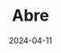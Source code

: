 ---  
layout: startup_page  
title: "Abre"  
id: "abre.com"  
permalink: "/abreabre.com04112024/"  
website: "https://abre.com/"  
funding_round: "Series A"  
funding_amount: "$24M"  
investors: "PeakSpan Capital, JumpStart Ventures, JobsOhio Growth Capital Fund, Golden Angels Investors"  
about: "Abre is a K-12 data solution that integrates data from various EdTech platforms to provide a comprehensive view of student progress. It aims to improve student outcomes by enabling data-informed decisions for all stakeholders, from teachers and administrators to families and community partners. The platform streamlines processes and enhances collaboration to address challenges like achievement gaps and chronic absenteeism."  
markets: "EdTech, Data Intelligence, Data-as-a-Service (DaaS), Education Management, Enterprise Software, SaaS"  
hq: "Cincinnati, Ohio, United States"  
founded_year: "2017"  
linkedin: "https://www.linkedin.com/company/abre-io"  
twitter: "https://twitter.com/abreplatform"  
instagram: ""  
facebook: "https://www.facebook.com/abreioplatform/"  
crunchbase: "https://www.crunchbase.com/organization/abre-io"  
pitchbook: "https://pitchbook.com/profiles/company/224031-88"  

date_display: "11-Apr-2024"  
date: "2024-04-11"

# SEO Optimization  
meta_title: "Abre - Series A Funding ($24M)"  
meta_description: "Abre, Abre is a K-12 data solution that integrates data from various EdTech platforms to provide a comprehensive view of student progress. It aims to improv..."  
meta_keywords: "Abre, EdTech, Data Intelligence, Data-as-a-Service (DaaS), Education Management, Enterprise Software, SaaS, Series A funding"  
canonical_url: "https://startup.projectstartups.com/abreabre.com04112024/"  
---